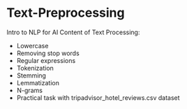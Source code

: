 # Text-Preprocessing
Intro to NLP for AI
Content of Text Processing:
- Lowercase
- Removing stop words
- Regular expressions
- Tokenization
- Stemming
- Lemmatization
- N-grams
- Practical task with tripadvisor_hotel_reviews.csv dataset
